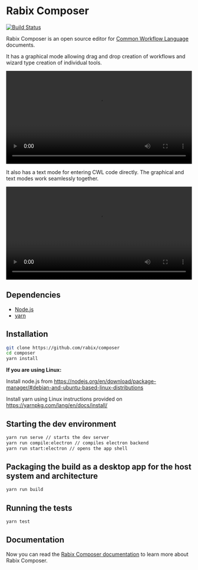 

# Rabix Composer
[![Build Status](https://travis-ci.org/rabix/composer.svg?branch=master)](https://travis-ci.org/rabix/composer)

Rabix Composer is an open source editor for [Common Workflow Language](https://github.com/common-workflow-language/common-workflow-language) 
documents. 

It has a graphical mode allowing drag and drop creation of workflows
and wizard type creation of individual tools.

<video src="http://rabix.io/images/workflows.mp4" style="width:100%" autoplay loop></video>

It also has a text mode for entering CWL code directly. The graphical and text
modes work seamlessly together.

<video src="http://rabix.io/images/visual_text.mp4" style="width:100%" autoplay loop></video>

## Dependencies

- [Node.js](https://nodejs.org/en/)
- [yarn](https://yarnpkg.com/en/)

## Installation

```bash
git clone https://github.com/rabix/composer
cd composer
yarn install
```

**If you are using Linux:**

Install node.js from https://nodejs.org/en/download/package-manager/#debian-and-ubuntu-based-linux-distributions

Install yarn using Linux instructions provided on https://yarnpkg.com/lang/en/docs/install/

## Starting the dev environment
```bash
yarn run serve // starts the dev server
yarn run compile:electron // compiles electron backend
yarn run start:electron // opens the app shell
```

## Packaging the build as a desktop app for the host system and architecture
```bash
yarn run build
```

## Running the tests
```bash
yarn test
```

## Documentation

Now you can read the [Rabix Composer documentation](http://docs.rabix.io/) to learn more about Rabix Composer.
